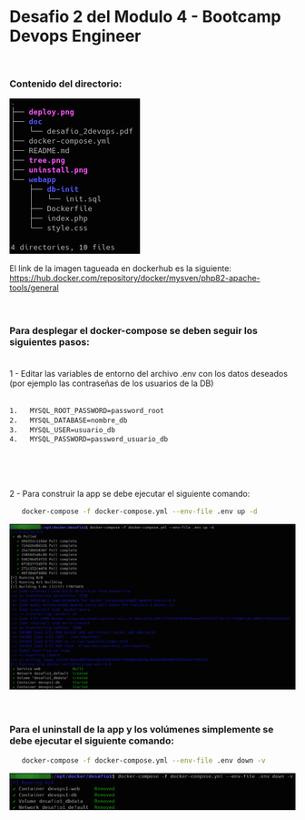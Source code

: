 # Desafio 2 del Modulo 4 - Bootcamp Devops Engineer <br><br>
### Contenido del directorio:

![Tree](tree.png) <br>


El link de la imagen tagueada en dockerhub es la siguiente:  https://hub.docker.com/repository/docker/mysven/php82-apache-tools/general <br><br><br>


### Para desplegar el docker-compose se deben seguir los siguientes pasos: <br><br>

1 - Editar las variables de entorno del archivo .env con los datos deseados (por ejemplo las contraseñas de los usuarios de la DB) <br><br>

```bash
1.   MYSQL_ROOT_PASSWORD=password_root
2.   MYSQL_DATABASE=nombre_db
3.   MYSQL_USER=usuario_db
4.   MYSQL_PASSWORD=password_usuario_db
```
<br><br><br>

2 - Para construir la app se debe ejecutar el siguiente comando:
```bash
   docker-compose -f docker-compose.yml --env-file .env up -d  
```   
   ![Deploy](deploy.png)  <br><br><br>
    

### Para el uninstall de la app y los volúmenes simplemente se debe ejecutar el siguiente comando:
```bash   
   docker-compose -f docker-compose.yml --env-file .env down -v     
```   
   ![Uninstall](uninstall.png)   <br><br><br><br><br><br><br><br>  

